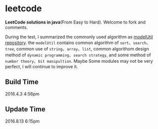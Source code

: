 # leetcode

**LeetCode solutions in java**(From Easy to Hard). Welcome to fork and comments.

During the test, I summarized the commonly used algorithm as [modelUtil repository](https://github.com/zhangCabbage/modelUtil).
the `modelUtil` contains common algorithm of `sort`、`search`、`tree`,
common use of `string`、`array`、`list`,
common algorithom design method of `dynamic programming`、`search strategy`,
and some method of `number theory`、`bit manipultion`.
Maybe Some modules may not be very perfect, I will continue to improve it.


## Build Time
2016.4.3 4:56pm

## Update Time
2016.8.13 6:15pm

